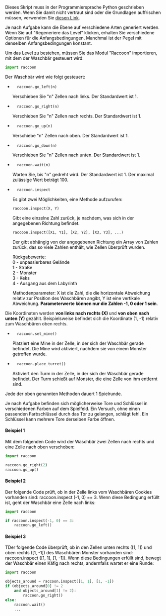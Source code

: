 <span style="color: #000;">Dieses Skript muss in der Programmiersprache Python geschrieben werden. Wenn Sie damit nicht vertraut sind oder die Grundlagen auffrischen müssen, verwenden Sie <a href="https://docs.python.org/3/tutorial/index.html" target="_blank" rel="nofollow">diesen Link</a>.</span>

<span style="color: #000;">Je nach Aufgabe kann die Ebene auf verschiedene Arten generiert werden. Wenn Sie auf "Regeneriere das Level" klicken, erhalten Sie verschiedene Optionen für die Anfangsbedingungen. Manchmal ist der Pegel mit denselben Anfangsbedingungen konstant.</span>

<span style="color: #000;">Um das Level zu bestehen, müssen Sie das Modul "Raccoon" importieren, mit dem der Waschbär gesteuert wird:</span>
```python
import raccoon
```

<span style="color: #000;">Der Waschbär wird wie folgt gesteuert:</span>
* ```python
    raccoon.go_left(n)
    ```
    <p style="color: #000;">Verschieben Sie "n" Zellen nach links. Der Standardwert ist 1.</p>

* ```python
    raccoon.go_right(n)
    ```
    <p style="color: #000;">Verschieben Sie "n" Zellen nach rechts. Der Standardwert ist 1.</p>

* ```python
    raccoon.go_up(n)
    ```
    <p style="color: #000;">Verschiebe "n" Zellen nach oben. Der Standardwert ist 1.</p>

* ```python
    raccoon.go_down(n)
    ```
    <p style="color: #000;">Verschieben Sie "n" Zellen nach unten. Der Standardwert ist 1.</p>

* ```python
    raccoon.wait(n)
    ```
    <p style="color: #000;">Warten Sie, bis "n" gedreht wird. Der Standardwert ist 1. Der maximal zulässige Wert beträgt 100.</p>
    
* ```python
    raccoon.inspect
    ```
    <p style="color: #000;">Es gibt zwei Möglichkeiten, eine Methode aufzurufen:</p>

    ```python
    raccoon.inspect(X, Y)
    ```
    <p style="color: #000;">Gibt eine einzelne Zahl zurück, je nachdem, was sich in der angegebenen Richtung befindet.</p>

    ```python
    raccoon.inspect([X1, Y1], [X2, Y2], [X3, Y3], ...) 
    ```
    <p style="color: #000;">Der gibt abhängig von der angegebenen Richtung ein Array von Zahlen zurück, das so viele Zahlen enthält, wie Zellen überprüft wurden.</p>
    <p style="color: #000;">
    Rückgabewerte:<br>
    0 - unpassierbares Gelände<br>
    1 - Straße<br>
    2 - Monster<br>
    3 - Keks<br>
    4 - Ausgang aus dem Labyrinth<br>
    </p>
    <p style="color: #000;">Methodenparameter: X ist die Zahl, die die horizontale Abweichung relativ zur Position des Waschbären angibt, Y ist eine vertikale Abweichung. <strong style = "color: #000;">Parameterwerte können nur die Zahlen -1, 0 oder 1 sein</strong>.
Die Koordinaten werden <strong style = "color: #000;"> von links nach rechts (X) </strong> und <strong style = "color: #000;"> von oben nach unten (Y) </strong> gezählt. Beispielsweise befindet sich die Koordinate (1, -1) relativ zum Waschbären oben rechts.</p>

* ```python
    raccoon.set_mine()
    ```
    <p style="color: #000;">Platziert eine Mine in der Zelle, in der sich der Waschbär gerade befindet. Die Mine wird aktiviert, nachdem sie von einem Monster getroffen wurde.</p>

* ```python
    raccoon.place_turret()
    ```
    <p style="color: #000;">Aktiviert den Turm in der Zelle, in der sich der Waschbär gerade befindet. Der Turm schießt auf Monster, die eine Zelle von ihm entfernt sind.</p>

<p style="color: #000;">Jede der oben genannten Methoden dauert 1 Spielrunde.</p>

<p style="color: #000;">Je nach Aufgabe befinden sich möglicherweise Tore und Schlüssel in verschiedenen Farben auf dem Spielfeld. Ein Versuch, ohne einen passenden Farbschlüssel durch das Tor zu gelangen, schlägt fehl. Ein Schlüssel kann mehrere Tore derselben Farbe öffnen.</p>

#### <span style="color: #000;">Beispiel 1</span>
<span style = "color: #000;">Mit dem folgenden Code wird der Waschbär zwei Zellen nach rechts und eine Zelle nach oben verschoben:</span>
```python
import raccoon

raccoon.go_right(2)
raccoon.go_up()
```

#### <span style="color: #000;">Beispiel 2</span>
<span style="color: #000;">Der folgende Code prüft, ob in der Zelle links vom Waschbären Cookies vorhanden sind: raccoon.inspect (-1, 0) == 3. Wenn diese Bedingung erfüllt ist, geht der Waschbär eine Zelle nach links:</span>
```python
import raccoon

if raccoon.inspect(-1, 0) == 3:
    raccoon.go_left()
```

#### <span style="color: #000;">Beispiel 3</span>
<span style="color: #000;">TDer folgende Code überprüft, ob in den Zellen unten rechts ([1, 1]) und oben rechts ([1, -1]) des Waschbären Monster vorhanden sind: raccoon.inspect ([1, 1], [1, -1]). Wenn diese Bedingungen erfüllt sind, bewegt der Waschbär einen Käfig nach rechts, andernfalls wartet er eine Runde:</span>
```python
import raccoon

objects_around = raccoon.inspect([1, 1], [1, -1])
if (objects_around[0] != 2
    and objects_around[1] != 2):
        raccoon.go_right()
else:
    raccoon.wait()
    ...
```